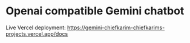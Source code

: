 # Openai compatible Gemini chatbot

Live Vercel deployment: https://gemini-chiefkarim-chiefkarims-projects.vercel.app/docs
